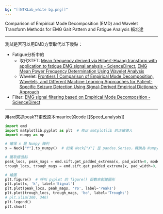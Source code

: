 ```yaml
---
bg: "[[NTKLab_white bg.png]]"
---
```


<style>
    .reveal {
        font-family: 'Times New Roman', '標楷體';
        font-size: 30px;
        text-align: left;
        color: black;
        background-size: cover;
        background-position: center;
    }
	.reveal h1,
	.reveal h2,
	.reveal h3,
	.reveal h4,
	.reveal h5,
	.reveal h6 {
	  font-family: 'Times New Roman', '標楷體';
	  color: black;
	  %%text-transform: lowercase%%;
	  text-transform: capitalize;
	}
	.with-border{
		border: 1px solid red;
	}
</style>
<grid drag="70 10" drop="-3 40">
Comparison of Empirical Mode Decomposition (EMD) and Wavelet Transform Methods for EMG Gait Pattern and Fatigue Analysis
<!-- element style="font-size: 40px;align: left; text-align: left;color: white"-->
</grid>

<grid drag="80 10" drop="40 70">
賴宏達
<!-- element style="font-size: 40px;align: right; text-align: right"-->
</grid>

<!-- slide bg="../../NTKLab_white bg_cover_resize.png"-->

---
測試是否可以用EMD方案取代以下幾點：
- Fatigue分析中的
	- 取代STFT: [Mean frequency derived via Hilbert-Huang transform with application to fatigue EMG signal analysis - ScienceDirect](https://www.sciencedirect.com/science/article/pii/S0169260706000472?ref=pdf_download&fr=RR-2&rr=8f3e26022ac98454), [EMG Mean Power Frequency Determination Using Wavelet Analysis](https://ieeexplore.ieee.org/stamp/stamp.jsp?tp=&arnumber=757017)
	- Wavelet: [Frontiers | Comparison of Empirical Mode Decomposition, Wavelets, and Different Machine Learning Approaches for Patient-Specific Seizure Detection Using Signal-Derived Empirical Dictionary Approach](https://www.frontiersin.org/journals/digital-health/articles/10.3389/fdgth.2021.738996/full)
- Filter: [EMG signal filtering based on Empirical Mode Decomposition - ScienceDirect](https://www.sciencedirect.com/science/article/pii/S1746809406000085)

---
用`emd`來抓peak??更改原本maurice的code
[[Speed_analysis]]
```python
import emd
import matplotlib.pyplot as plt  # 修正 matplotlib 的正確導入
import numpy as np

# 確保 x 是 Numpy 陣列
x = Neck["Y"].to_numpy()  # 如果 Neck["X"] 是 pandas.Series，轉換為 Numpy 陣列

# 獲取極值點
peak_locs, peak_mags = emd.sift.get_padded_extrema(x, pad_width=0, mode='peaks')
trough_locs, trough_mags = emd.sift.get_padded_extrema(x, pad_width=0, mode='troughs')

# 繪圖
plt.figure()  # 呼叫 pyplot 的 figure() 函數來創建圖形
plt.plot(x, 'k', label='Signal')
plt.plot(peak_locs, peak_mags, 'ro', label='Peaks')
plt.plot(trough_locs, trough_mags, 'bo', label='Troughs')
# plt.xlim(300, 340)
plt.legend()
plt.show()

```

